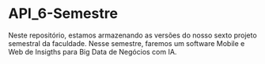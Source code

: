 # API_6-Semestre
Neste repositório, estamos armazenando as versões do nosso sexto projeto semestral da faculdade. Nesse semestre, faremos um software Mobile e Web de Insigths para Big Data de Negócios com IA.
